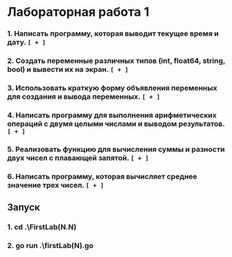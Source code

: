 # Лабораторная работа 1
### 1. Написать программу, которая выводит текущее время и дату. `[ + ]`
### 2. Создать переменные различных типов (int, float64, string, bool) и вывести их на экран. `[ + ]`
### 3. Использовать краткую форму объявления переменных для создания и вывода переменных. `[ + ]`
### 4. Написать программу для выполнения арифметических операций с двумя целыми числами и выводом результатов. `[ + ]`
### 5. Реализовать функцию для вычисления суммы и разности двух чисел с плавающей запятой. `[ + ]`
### 6. Написать программу, которая вычисляет среднее значение трех чисел. `[ + ]`

## Запуск
### 1. cd .\FirstLab\(N.N)
### 2. go run .\firstLab(N).go